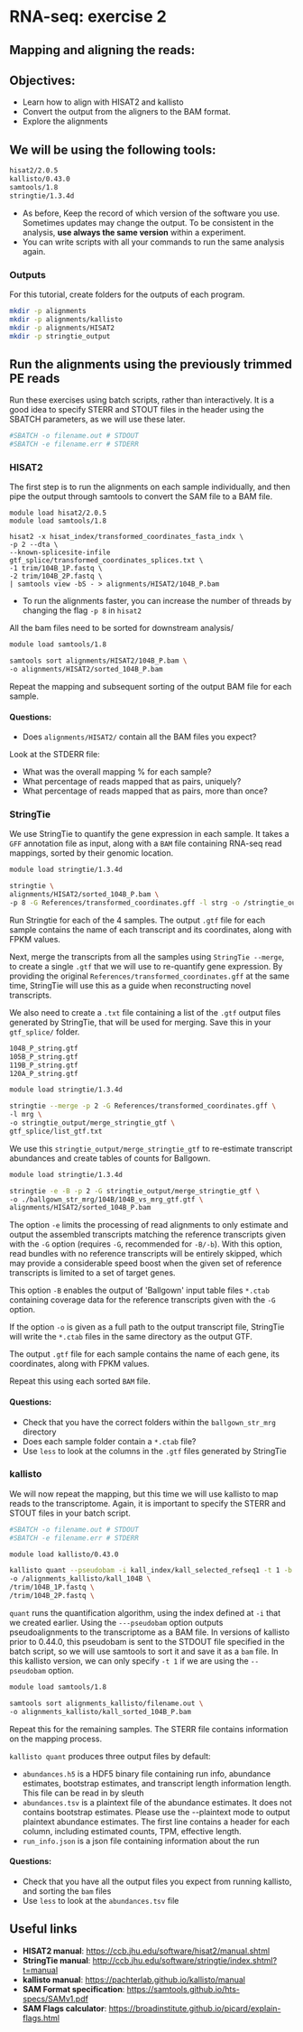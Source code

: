 # RNA-seq: exercise 2
## Mapping and aligning the reads:

## Objectives:

* Learn how to align with HISAT2 and kallisto
* Convert the output from the aligners to the BAM format.
* Explore the alignments

## We will be using the following tools:

```sh
hisat2/2.0.5
kallisto/0.43.0
samtools/1.8
stringtie/1.3.4d
``` 

* As before, Keep the record of which version of the software you use. Sometimes updates may change the output. To be consistent in the analysis, **use always the same version** within a experiment. 
* You can write scripts with all your commands to run the same analysis again.

### Outputs
For this tutorial, create folders for the outputs of each program. 

```sh
mkdir -p alignments
mkdir -p alignments/kallisto
mkdir -p alignments/HISAT2
mkdir -p stringtie_output
```

## Run the alignments using the previously trimmed PE reads

Run these exercises using batch scripts, rather than interactively. It is a good idea to specify STERR and STOUT files in the header using the SBATCH parameters, as we will use these later.

```sh
#SBATCH -o filename.out # STDOUT
#SBATCH -e filename.err # STDERR
```

### HISAT2
The first step is to run the alignments on each sample individually, and then pipe the output through samtools to convert the SAM file to a BAM file.

```
module load hisat2/2.0.5
module load samtools/1.8

hisat2 -x hisat_index/transformed_coordinates_fasta_indx \
-p 2 --dta \
--known-splicesite-infile gtf_splice/transformed_coordinates_splices.txt \
-1 trim/104B_1P.fastq \
-2 trim/104B_2P.fastq \
| samtools view -bS - > alignments/HISAT2/104B_P.bam
```

* To run the alignments faster, you can increase the number of threads by changing the flag ```-p 8``` in ```hisat2```

All the bam files need to be sorted for downstream analysis/ 

```sh
module load samtools/1.8

samtools sort alignments/HISAT2/104B_P.bam \
-o alignments/HISAT2/sorted_104B_P.bam
```

Repeat the mapping and subsequent sorting of the output BAM file for each sample.

#### Questions: 
* Does ```alignments/HISAT2/``` contain all the BAM files you expect?

Look at the STDERR file:
* What was the overall mapping % for each sample?
* What percentage of reads mapped that as pairs, uniquely?
* What percentage of reads mapped that as pairs, more than once?

### StringTie
We use StringTie to quantify the gene expression in each sample. It takes a ```GFF``` annotation file as input, along with a ```BAM``` file containing RNA-seq read mappings, sorted by their genomic location.

```sh
module load stringtie/1.3.4d

stringtie \
alignments/HISAT2/sorted_104B_P.bam \
-p 8 -G References/transformed_coordinates.gff -l strg -o /stringtie_output/104B_P_string.gtf
```
Run Stringtie for each of the 4 samples.
The output ```.gtf``` file for each sample contains the name of each transcript and its coordinates, along with FPKM values.

Next, merge the transcripts from all the samples using ```StringTie --merge```, to create a single ```.gtf``` that we will use to re-quantify gene expression. By providing the original ```References/transformed_coordinates.gff``` at the same time, StringTie will use this as a guide when reconstructing novel transcripts.

We also need to create a ```.txt``` file containing a list of the ```.gtf``` output files generated by StringTie, that will be used for merging. Save this in your ```gtf_splice/``` folder.

```sh
104B_P_string.gtf
105B_P_string.gtf
119B_P_string.gtf
120A_P_string.gtf
```

```sh
module load stringtie/1.3.4d

stringtie --merge -p 2 -G References/transformed_coordinates.gff \
-l mrg \
-o stringtie_output/merge_stringtie_gtf \
gtf_splice/list_gtf.txt 
```

We use this ```stringtie_output/merge_stringtie_gtf``` to re-estimate transcript abundances and create tables of counts for Ballgown.

```sh
module load stringtie/1.3.4d

stringtie -e -B -p 2 -G stringtie_output/merge_stringtie_gtf \
-o ./ballgown_str_mrg/104B/104B_vs_mrg_gtf.gtf \
alignments/HISAT2/sorted_104B_P.bam
```

The option ```-e``` limits the processing of read alignments to only estimate and output the assembled  transcripts matching the reference transcripts given with the ```-G``` option (requires ```-G```, recommended for ```-B/-b```). With this option, read bundles with no reference transcripts will be entirely skipped, which may provide a considerable speed boost when the given set of reference transcripts is limited to a set of target genes.

This option ```-B``` enables the output of 'Ballgown' input table files ```*.ctab``` containing coverage data 
for the reference transcripts given with the ```-G``` option.

If the option ```-o``` is given as a full path to the output transcript file, StringTie will write the ```*.ctab``` 
files in the same directory as the output GTF.

The output ```.gtf``` file for each sample contains the name of each gene, its coordinates, along with FPKM values.

Repeat this using each sorted ```BAM``` file.

#### Questions:

* Check that you have the correct folders within the ```ballgown_str_mrg``` directory
* Does each sample folder contain a ```*.ctab``` file?
* Use ```less``` to look at the columns in the ```.gtf``` files generated by StringTie


### kallisto
We will now repeat the mapping, but this time we will use kallisto to map reads to the transcriptome. Again, it is important to specify the STERR and STOUT files in your batch script.

```sh
#SBATCH -o filename.out # STDOUT
#SBATCH -e filename.err # STDERR

```

```sh
module load kallisto/0.43.0

kallisto quant --pseudobam -i kall_index/kall_selected_refseq1 -t 1 -b 10\
-o /alignments_kallisto/kall_104B \
/trim/104B_1P.fastq \
/trim/104B_2P.fastq \
```

```quant``` runs the quantification algorithm, using the index defined at ```-i``` that we created earlier.
Using the ```---pseudobam``` option outputs pseudoalignments to the transcriptome as a BAM file.
In versions of kallisto prior to 0.44.0, this pseudobam is sent to the STDOUT file specified in the batch script, so we will use samtools to sort it and
save it as a ```bam``` file.
In this kallisto version, we can only specify ```-t 1``` if we are using the ```--pseudobam``` option.

```sh
module load samtools/1.8

samtools sort alignments_kallisto/filename.out \
-o alignments_kallisto/kall_sorted_104B_P.bam
```

Repeat this for the remaining samples. 
The STERR file contains information on the mapping process.

```kallisto quant``` produces three output files by default:

* ```abundances.h5``` is a HDF5 binary file containing run info, abundance estimates, bootstrap estimates, and transcript length information length. This file can be read in by sleuth
* ```abundances.tsv``` is a plaintext file of the abundance estimates. It does not contains bootstrap estimates. Please use the --plaintext mode to output plaintext abundance estimates. The first line contains a header for each column, including estimated counts, TPM, effective length.
* ```run_info.json``` is a json file containing information about the run

#### Questions:
* Check that you have all the output files you expect from running kallisto, and sorting the ```bam``` files
* Use ```less``` to look at the ```abundances.tsv``` file

## Useful links
* **HISAT2 manual**:
    https://ccb.jhu.edu/software/hisat2/manual.shtml
* **StringTie manual**:
    http://ccb.jhu.edu/software/stringtie/index.shtml?t=manual
* **kallisto manual**:
    https://pachterlab.github.io/kallisto/manual
* **SAM Format specification**: https://samtools.github.io/hts-specs/SAMv1.pdf
* **SAM Flags calculator**: https://broadinstitute.github.io/picard/explain-flags.html

